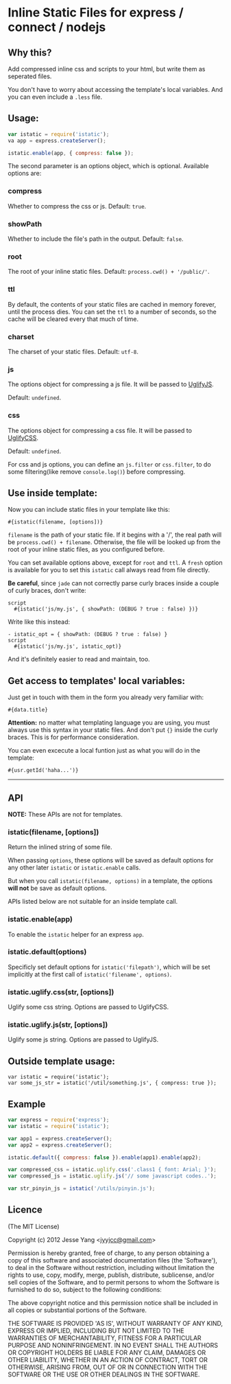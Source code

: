 # Inline Static Files for express / connect / nodejs

## Why this?

Add compressed inline css and scripts to your html, but write them as seperated files.

You don't have to worry about accessing the template's local variables. And you can even include a `.less` file.

## Usage:

```javascript
var istatic = require('istatic');
va app = express.createServer();

istatic.enable(app, { compress: false });
```

The second parameter is an options object, which is optional. Available options are:

### compress

Whether to compress the css or js. Default: `true`.

### showPath 

Whether to include the file's path in the output. Default: `false`.

### root 

The root of your inline static files. Default: `process.cwd() + '/public/'`.

### ttl

By default, the contents of your static files are cached in memory forever, until the process dies. You can set the `ttl` to a number of seconds, so the cache will be cleared every that much of time.

### charset

The charset of your static files. Default: `utf-8`.

### js

The options object for compressing a js file. It will be passed to [UglifyJS](https://github.com/mishoo/UglifyJS).

Default: `undefined`.

### css

The options object for compressing a css file. It will be passed to [UglifyCSS](https://github.com/fmarcia/UglifyCSS).

Default: `undefined`.

For css and js options, you can define an `js.filter` or `css.filter`, to do some filtering(like remove `console.log()`) before compressing.

## Use inside template: 

Now you can include static files in your template like this:

    #{istatic(filename, [options])}

`filename` is the path of your static file. If it begins with a '/', the real path will be `process.cwd() + filename`. Otherwise, the file will be looked up from the root of your inline static files, as you configured before.   

You can set available options above, except for `root` and `ttl`. A `fresh` option is available for you to set this `istatic` call always read from file directly.

**Be careful**, since `jade` can not correctly parse curly braces inside a couple of curly braces, don't write:

    script
      #{istatic('js/my.js', { showPath: (DEBUG ? true : false) })}

Write like this instead:

    - istatic_opt = { showPath: (DEBUG ? true : false) }
    script
      #{istatic('js/my.js', istatic_opt)}

And it's definitely easier to read and maintain, too.

## Get access to templates' local variables:

Just get in touch with them in the form you already very familiar with:
   
    #{data.title}

**Attention:** no matter what templating language you are using, you must always use this syntax in your static files.
And don't put `{}` inside the curly braces. This is for performance consideration.

You can even excecute a local funtion just as what you will do in the template:  

    #{usr.getId('haha...')}

<hr>

## API

**NOTE:** These APIs are not for templates.

### istatic(filename, [options])

Return the inlined string of some file.

When passing `options`, these options will be saved as default options for any other later `istatic` or `istatic.enable` calls.

But when you call `istatic(filename, options)` in a template, the options **will not** be save as default options.

APIs listed below are not suitable for an inside template call.

### istatic.enable(app)

To enable the `istatic` helper for an express `app`.

### istatic.default(options)

Specificly set default options for `istatic('filepath')`, which will be set implicitly at the first call of `istatic('filename', options)`.

### istatic.uglify.css(str, [options])

Uglify some css string. Options are passed to UglifyCSS.

### istatic.uglify.js(str, [options])

Uglify some js string. Options are passed to UglifyJS.

## Outside template usage:

    var istatic = require('istatic');
    var some_js_str = istatic('/util/something.js', { compress: true });

## Example 

```javascript
var express = require('express');
var istatic = require('istatic');

var app1 = express.createServer();
var app2 = express.createServer();

istatic.default({ compress: false }).enable(app1).enable(app2);

var compressed_css = istatic.uglify.css('.class1 { font: Arial; }');
var compressed_js = istatic.uglify.js('// some javascript codes..');

var str_pinyin_js = istatic('/utils/pinyin.js');
```

## Licence 

(The MIT License)

Copyright (c) 2012 Jesse Yang &lt;jyyjcc@gmail.com&gt;

Permission is hereby granted, free of charge, to any person obtaining a copy of this software and associated documentation files (the 'Software'), to deal in the Software without restriction, including without limitation the rights to use, copy, modify, merge, publish, distribute, sublicense, and/or sell copies of the Software, and to permit persons to whom the Software is furnished to do so, subject to the following conditions:

The above copyright notice and this permission notice shall be included in all copies or substantial portions of the Software.

THE SOFTWARE IS PROVIDED 'AS IS', WITHOUT WARRANTY OF ANY KIND, EXPRESS OR IMPLIED, INCLUDING BUT NOT LIMITED TO THE WARRANTIES OF MERCHANTABILITY, FITNESS FOR A PARTICULAR PURPOSE AND NONINFRINGEMENT. IN NO EVENT SHALL THE AUTHORS OR COPYRIGHT HOLDERS BE LIABLE FOR ANY CLAIM, DAMAGES OR OTHER LIABILITY, WHETHER IN AN ACTION OF CONTRACT, TORT OR OTHERWISE, ARISING FROM, OUT OF OR IN CONNECTION WITH THE SOFTWARE OR THE USE OR OTHER DEALINGS IN THE SOFTWARE.
